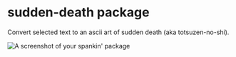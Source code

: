 # sudden-death package

Convert selected text to an ascii art of sudden death (aka totsuzen-no-shi).

![A screenshot of your spankin' package](https://f.cloud.github.com/assets/69169/2290250/c35d867a-a017-11e3-86be-cd7c5bf3ff9b.gif)
